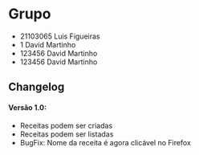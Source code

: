 # Grupo
- 21103065 Luis Figueiras
- 1 David Martinho
- 123456 David Martinho
- 123456 David Martinho

## Changelog
#### Versão 1.0:
- Receitas podem ser criadas
- Receitas podem ser listadas
- BugFix: Nome da receita é agora clicável no Firefox